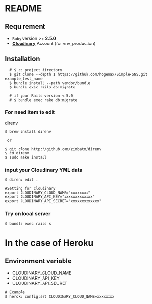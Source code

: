 # README

## Requirement

  - `Ruby` version >= **2.5.0**
  - **[Cloudinary](https://cloudinary.com/)** Account (for env_production)

## Installation

```
  # $ cd project_directory
  $ git clone --depth 1 https://github.com/hogemax/Simple-SNS.git example_test_name
  $ bundle install --path vendor/bundle
  $ bundle exec rails db:migrate

  # if your Rails version < 5.0
  # $ bundle exec rake db:migrate
```

### For need item to edit
  direnv

```
$ brew install direnv

 or

$ git clone http://github.com/zimbatm/direnv
$ cd direnv
$ sudo make install
```

### input your Cloudinary YML data
```
$ direnv edit .

#Setting for cloudinary
export CLOUDINARY_CLOUD_NAME="xxxxxxxx"
export CLOUDINARY_API_KEY="xxxxxxxxxxxxx"
export CLOUDINARY_API_SECRET="xxxxxxxxxxxxx"
```

### Try on local server
```
$ bundle exec rails s
```

# In the case of Heroku

## Environment variable

- CLOUDINARY_CLOUD_NAME
- CLOUDINARY_API_KEY
- CLOUDINARY_API_SECRET

```
# Example
$ heroku config:set CLOUDINARY_CLOUD_NAME=xxxxxxxx
```
